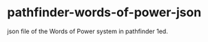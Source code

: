 pathfinder-words-of-power-json
==============================

json file of the Words of Power system in pathfinder 1ed.
